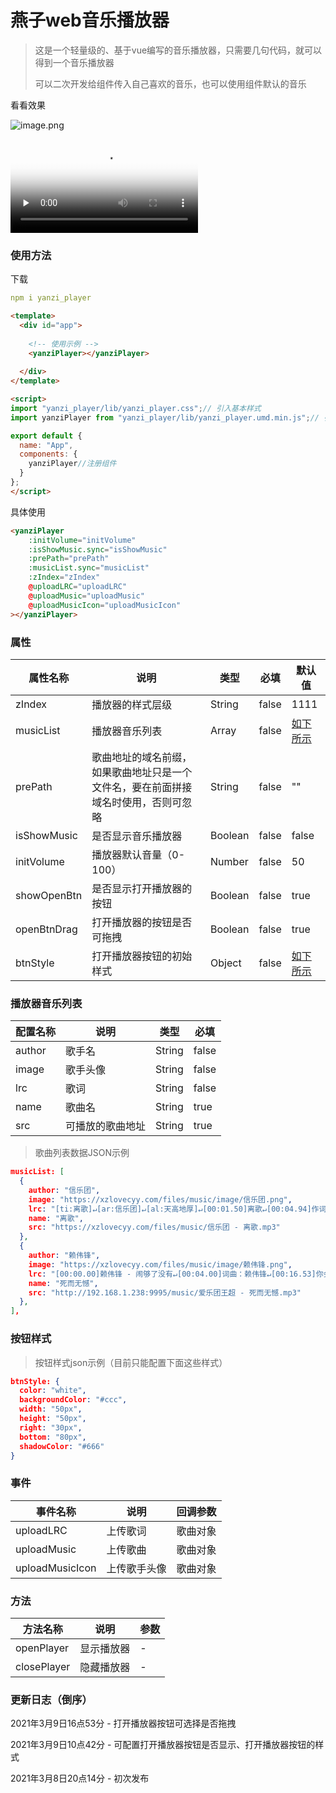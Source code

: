 # 燕子web音乐播放器

> 这是一个轻量级的、基于vue编写的音乐播放器，只需要几句代码，就可以得到一个音乐播放器
>
> 可以二次开发给组件传入自己喜欢的音乐，也可以使用组件默认的音乐



看看效果

![image.png](https://xzlovecyy.com/files/noteimage/xiaozhou/1615195757268.png)







<video id="video" controls="" preload="none" poster="https://xzlovecyy.com/files/noteimage/xiaozhou/1615206179932.png">
      <source id="mp4" src="https://xzlovecyy.com/files/%E9%9F%B3%E4%B9%90%E6%92%AD%E6%94%BE%E5%99%A8.mp4" type="video/mp4">
</video>

### 使用方法

下载

```yaml
npm i yanzi_player
```



```html
<template>
  <div id="app">
      
    <!-- 使用示例 -->
    <yanziPlayer></yanziPlayer>
      
  </div>
</template>

<script>
import "yanzi_player/lib/yanzi_player.css";// 引入基本样式
import yanziPlayer from "yanzi_player/lib/yanzi_player.umd.min.js";// 引入核心文件

export default {
  name: "App",
  components: {
    yanziPlayer//注册组件
  }
};
</script>
```





具体使用

```html
<yanziPlayer 
    :initVolume="initVolume" 
    :isShowMusic.sync="isShowMusic" 
    :prePath="prePath" 
    :musicList.sync="musicList"
    :zIndex="zIndex" 
    @uploadLRC="uploadLRC" 
    @uploadMusic="uploadMusic"
    @uploadMusicIcon="uploadMusicIcon"
></yanziPlayer>
```





### 属性

| 属性名称    | 说明                                                         | 类型    | 必填  | 默认值                       |
| ----------- | ------------------------------------------------------------ | ------- | ----- | ---------------------------- |
| zIndex      | 播放器的样式层级                                             | String  | false | 1111                         |
| musicList   | 播放器音乐列表                                               | Array   | false | <a href="#_85">如下所示</a>  |
| prePath     | 歌曲地址的域名前缀，如果歌曲地址只是一个文件名，要在前面拼接域名时使用，否则可忽略 | String  | false | ""                           |
| isShowMusic | 是否显示音乐播放器                                           | Boolean | false | false                        |
| initVolume  | 播放器默认音量（0-100）                                      | Number  | false | 50                           |
| showOpenBtn | 是否显示打开播放器的按钮                                     | Boolean | false | true                         |
|openBtnDrag|打开播放器的按钮是否可拖拽|Boolean|false|true|
| btnStyle    | 打开播放器按钮的初始样式                                         | Object  | false | <a href="#_118">如下所示</a> |



### 播放器音乐列表

| 配置名称 | 说明             | 类型   | 必填  |
| -------- | ---------------- | ------ | ----- |
| author   | 歌手名           | String | false |
| image    | 歌手头像         | String | false |
| lrc      | 歌词             | String | false |
| name     | 歌曲名           | String | true  |
| src      | 可播放的歌曲地址 | String | true  |



> 歌曲列表数据JSON示例

```json
musicList: [
  {
    author: "信乐团",
    image: "https://xzlovecyy.com/files/music/image/信乐团.png",
    lrc: "[ti:离歌]↵[ar:信乐团]↵[al:天高地厚]↵[00:01.50]离歌↵[00:04.94]作词：姚若龙 作曲：Yoon Il Sang↵[00:08.94]演唱：信乐团↵[00:28.94]一开始我只相信↵[00:34.96]伟大的是感情↵[00:42.14]最后我无力的看清↵[00:48.24]强悍的是命运↵[00:55.66]你还是选择回去↵[01:01.69]他刺痛你的心　↵[01:03.95]但你不肯觉醒↵[01:08.96]你说爱本就是梦境↵[01:14.84]跟你借的幸福　我只能还你↵[01:21.32]想留不能留　才最寂寞↵[01:28.09]没说完温柔　只剩离歌↵[01:34.67]心碎前一秒　↵[01:38.25]用力的相拥着沉默↵[01:41.68]用心跳送你　辛酸离歌↵[02:18.87]原来爱是种任性　↵[02:24.93]不该太多考虑↵[02:32.19]爱没有聪不聪明　↵[02:38.36]只有愿不愿意↵[02:45.52]你还是选择回去↵[02:51.65]他刺痛你的心　↵[02:53.97]但你不肯觉醒↵[02:58.82]你说爱本就是梦境↵[03:05.01]跟你借的幸福　我只能还你↵[03:11.32]想留不能留　才最寂寞↵[03:18.03]没说完温柔　只剩离歌↵[03:24.62]心碎前一秒　↵[03:28.26]用力的相拥着沉默↵[03:31.63]用心跳送你　辛酸离歌↵[03:37.95]想留不能留　才最寂寞↵[03:44.68]没说完温柔　只剩离歌↵[03:51.21]心碎前一秒↵[03:54.91]用力的相拥着沉默↵[03:58.03]用心跳送你　辛酸离歌↵[04:04.88]看不见永久　听见离歌",
    name: "离歌",
    src: "https://xzlovecyy.com/files/music/信乐团 - 离歌.mp3"
  },
  {
    author: "赖伟锋",
    image: "https://xzlovecyy.com/files/music/image/赖伟锋.png",
    lrc: "[00:00.00]赖伟锋 - 闹够了没有↵[00:04.00]词曲：赖伟锋↵[00:16.53]你会找我陪你哭↵[00:19.74]会让我整夜听你诉苦↵[00:23.42]总爱让我帮你挑选衣服↵[00:27.37]我都在你身边当你孤独↵[00:32.27]你找我陪你无聊↵[00:35.60]陪你看你最爱的频道↵[00:39.54]总要让我陪着你睡不着↵[00:43.40]陪着你吵闹陪着你感冒↵[00:47.98]我知道你最爱的口味↵[00:51.79]知道你最爱用的香水↵[00:55.66]最爱说的词汇↵[00:58.40]最爱晚睡和你最爱是谁↵[01:05.43]没有关系我们只是朋友↵[01:09.25]偶尔会替你分担你的伤口↵[01:13.27]把我的肩膀借给你当枕头↵[01:17.40]在你需要我的时候↵[01:21.43]没有关系我们只是朋友↵[01:25.10]所以不会有分开的理由↵[01:29.39]只是偶尔会问我自己↵[01:33.34]闹够了没有↵[01:38.40]你告诉我他很好↵[01:41.56]你想要的他都会知道↵[01:45.43]喜欢他永远都不会计较↵[01:49.37]你那些荒唐的无理取闹↵[01:54.49]你说他对你说谎↵[01:57.65]说他不再会为你着想↵[02:01.50]已经对他渐渐感到失望↵[02:05.50]我只能默默的替你疗伤↵[02:09.57]为什么要我看你流泪↵[02:13.68]你的痛都让我来体会↵[02:17.68]都由我来安慰 也无所谓↵[02:22.74]不管你爱着谁↵[02:27.42]没有关系我们只是朋友↵[02:31.17]偶尔会替你分担你的伤口↵[02:35.22]把我的肩膀借给你当枕头↵[02:39.36]在你需要我的时候↵[02:43.35]没有关系我们只是朋友↵[02:47.28]所以不会有分开的理由↵[02:51.41]只是偶尔会问我自己↵[02:55.38]闹够了没有↵[03:15.46]你会不会看到有一个我↵[03:19.22]把你的失落变成我的难过↵[03:23.31]扮演的角色只能保持沉默↵[03:27.38]坚持着唯一的执着↵[03:31.47]我该怎么才能和你配合↵[03:35.23]要多少虚伪才扮演的磊落↵[03:39.46]有多少次想对你说↵[03:43.41]你身边还有我",
    name: "死而无憾",
    src: "http://192.168.1.238:9995/music/爱乐团王超 - 死而无憾.mp3"
  },
],
```

### 按钮样式

> 按钮样式json示例（目前只能配置下面这些样式）

```json
btnStyle: {
  color: "white",
  backgroundColor: "#ccc",
  width: "50px",
  height: "50px",
  right: "30px",
  bottom: "80px",
  shadowColor: "#666"
}
```



### 事件

| 事件名称        | 说明         | 回调参数 |
| --------------- | ------------ | -------- |
| uploadLRC       | 上传歌词     | 歌曲对象 |
| uploadMusic     | 上传歌曲     | 歌曲对象 |
| uploadMusicIcon | 上传歌手头像 | 歌曲对象 |



### 方法

| 方法名称    | 说明       | 参数 |
| ----------- | ---------- | ---- |
| openPlayer  | 显示播放器 | -    |
| closePlayer | 隐藏播放器 | -    |

### 更新日志（倒序）

2021年3月9日16点53分 - 打开播放器按钮可选择是否拖拽

2021年3月9日10点42分 - 可配置打开播放器按钮是否显示、打开播放器按钮的样式

2021年3月8日20点14分 - 初次发布